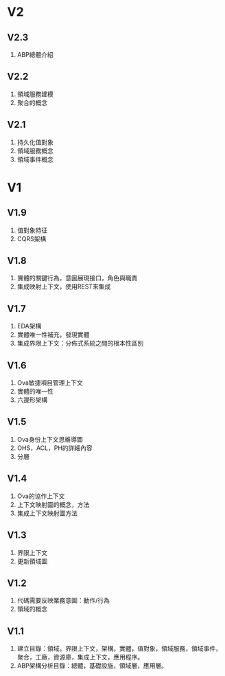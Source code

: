 # V2

## V2.3
1. ABP總體介紹

## V2.2
1. 領域服務建模
2. 聚合的概念

## V2.1
1. 持久化值對象
2. 領域服務概念
3. 領域事件概念

# V1
## V1.9
1. 值對象特征
2. CQRS架構

## V1.8
1. 實體的關鍵行為，意圖展現接口，角色與職責
2. 集成映射上下文，使用REST來集成

## V1.7
1. EDA架構
2. 實體唯一性補充，發現實體
3. 集成界限上下文：分佈式系統之間的根本性區別

## V1.6 
1. Ova敏捷項目管理上下文
2. 實體的唯一性
3. 六邊形架構

## V1.5
1. Ova身份上下文思維導圖
2. OHS，ACL，PH的詳細內容
3. 分層

## V1.4

1. Ova的協作上下文
2. 上下文映射圖的概念，方法
3. 集成上下文映射圖方法


## V1.3
1. 界限上下文
2. 更新領域圖

## V1.2

1. 代碼需要反映業務意圖：動作/行為
2. 領域的概念

## V1.1

1. 建立目錄：領域，界限上下文，架構，實體，值對象，領域服務，領域事件，聚合，工廠，資源庫，集成上下文，應用程序。
2. ABP架構分析目錄：總體，基礎設施，領域層，應用層。